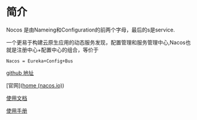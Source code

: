 # 简介

Nocos 是由Nameing和Configuration的前两个字母，最后的s是service.



一个更易于构建云原生应用的动态服务发现，配置管理和服务管理中心,Nacos也就是注册中心+配置中心的组合，等价于

```
Nacos = Eureka+Config+Bus
```

[github 地址](https://github.com/alibaba/Nacos)

[官网]([home (nacos.io)](https://nacos.io/zh-cn/index.html))

[使用文档](https://spring-cloud-alibaba-group.github.io/github-pages/greenwich/spring-cloud-alibaba.html#_spring_cloud_alibaba_nacos_discovery)

[使用手册](https://nacos.io/zh-cn/docs/sdk.html)

